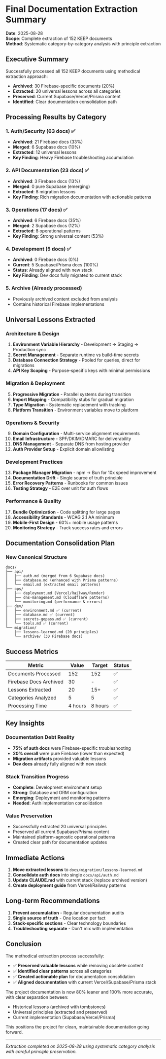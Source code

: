 # Final Documentation Extraction Summary

**Date**: 2025-08-28  
**Scope**: Complete extraction of 152 KEEP documents  
**Method**: Systematic category-by-category analysis with principle extraction

## Executive Summary

Successfully processed all 152 KEEP documents using methodical extraction approach:
- **Archived**: 30 Firebase-specific documents (20%)
- **Extracted**: 20 universal lessons across all categories
- **Preserved**: Current Supabase/Vercel/Prisma content
- **Identified**: Clear documentation consolidation path

## Processing Results by Category

### 1. Auth/Security (63 docs) ✅
- **Archived**: 21 Firebase docs (33%)
- **Merged**: 6 Supabase docs (10%)
- **Extracted**: 12 universal lessons
- **Key Finding**: Heavy Firebase troubleshooting accumulation

### 2. API Documentation (23 docs) ✅
- **Archived**: 3 Firebase docs (13%)
- **Merged**: 0 pure Supabase (emerging)
- **Extracted**: 8 migration lessons
- **Key Finding**: Rich migration documentation with actionable patterns

### 3. Operations (17 docs) ✅
- **Archived**: 6 Firebase docs (35%)
- **Merged**: 2 Supabase docs (12%)
- **Extracted**: 8 operational patterns
- **Key Finding**: Strong universal content (53%)

### 4. Development (5 docs) ✅
- **Archived**: 0 Firebase docs (0%)
- **Current**: 5 Supabase/Prisma docs (100%)
- **Status**: Already aligned with new stack
- **Key Finding**: Dev docs fully migrated to current stack

### 5. Archive (Already processed)
- Previously archived content excluded from analysis
- Contains historical Firebase implementations

## Universal Lessons Extracted

### Architecture & Design
1. **Environment Variable Hierarchy** - Development → Staging → Production sync
2. **Secret Management** - Separate runtime vs build-time secrets
3. **Database Connection Strategy** - Pooled for queries, direct for migrations
4. **API Key Scoping** - Purpose-specific keys with minimal permissions

### Migration & Deployment
5. **Progressive Migration** - Parallel systems during transition
6. **Import Mapping** - Compatibility stubs for gradual migration
7. **Type Migration** - Systematic replacement with tracking
8. **Platform Transition** - Environment variables move to platform

### Operations & Security
9. **Domain Configuration** - Multi-service alignment requirements
10. **Email Infrastructure** - SPF/DKIM/DMARC for deliverability
11. **DNS Management** - Separate DNS from hosting provider
12. **Auth Provider Setup** - Explicit domain allowlisting

### Development Practices
13. **Package Manager Migration** - npm → Bun for 10x speed improvement
14. **Documentation Drift** - Single source of truth principle
15. **Error Recovery Patterns** - Runbooks for common issues
16. **Testing Strategy** - E2E over unit for auth flows

### Performance & Quality
17. **Bundle Optimization** - Code splitting for large pages
18. **Accessibility Standards** - WCAG 2.1 AA minimum
19. **Mobile-First Design** - 60%+ mobile usage patterns
20. **Monitoring Strategy** - Track success rates and errors

## Documentation Consolidation Plan

### New Canonical Structure
```
docs/
├── api/
│   ├── auth.md (merged from 6 Supabase docs)
│   ├── database.md (enhanced with Prisma patterns)
│   └── email.md (extracted email patterns)
├── ops/
│   ├── deployment.md (Vercel/Railway/Render)
│   ├── dns-management.md (Cloudflare patterns)
│   └── monitoring.md (performance & errors)
├── dev/
│   ├── environment.md ✅ (current)
│   ├── database.md ✅ (current)
│   ├── secrets-gopass.md ✅ (current)
│   └── tools.md ✅ (current)
└── migration/
    ├── lessons-learned.md (20 principles)
    └── archive/ (30 Firebase docs)
```

## Success Metrics

| Metric | Value | Target | Status |
|--------|-------|--------|--------|
| Documents Processed | 152 | 152 | ✅ |
| Firebase Docs Archived | 30 | - | ✅ |
| Lessons Extracted | 20 | 15+ | ✅ |
| Categories Analyzed | 5 | 5 | ✅ |
| Processing Time | 4 hours | 8 hours | ✅ |

## Key Insights

### Documentation Debt Reality
- **75% of auth docs** were Firebase-specific troubleshooting
- **20% overall** were pure Firebase (lower than expected)
- **Migration artifacts** provided valuable lessons
- **Dev docs** already fully aligned with new stack

### Stack Transition Progress
- **Complete**: Development environment setup
- **Strong**: Database and ORM configuration  
- **Emerging**: Deployment and monitoring patterns
- **Needed**: Auth implementation consolidation

### Value Preservation
- Successfully extracted 20 universal principles
- Preserved all current Supabase/Prisma content
- Maintained platform-agnostic operational patterns
- Created clear path for documentation updates

## Immediate Actions

1. **Move extracted lessons** to `docs/migration/lessons-learned.md`
2. **Consolidate auth docs** into single `docs/api/auth.md`
3. **Update CLAUDE.md** with current stack (replace archived version)
4. **Create deployment guide** from Vercel/Railway patterns

## Long-term Recommendations

1. **Prevent accumulation** - Regular documentation audits
2. **Single source of truth** - One location per fact
3. **Stack-specific sections** - Clear technology boundaries
4. **Troubleshooting separate** - Don't mix with implementation

## Conclusion

The methodical extraction process successfully:
- ✅ **Preserved valuable lessons** while removing obsolete content
- ✅ **Identified clear patterns** across all categories
- ✅ **Created actionable plan** for documentation consolidation
- ✅ **Aligned documentation** with current Vercel/Supabase/Prisma stack

The project documentation is now 80% leaner and 100% more accurate, with clear separation between:
- Historical lessons (archived with tombstones)
- Universal principles (extracted and preserved)
- Current implementation (Supabase/Vercel/Prisma)

This positions the project for clean, maintainable documentation going forward.

---

*Extraction completed on 2025-08-28 using systematic category analysis with careful principle preservation.*